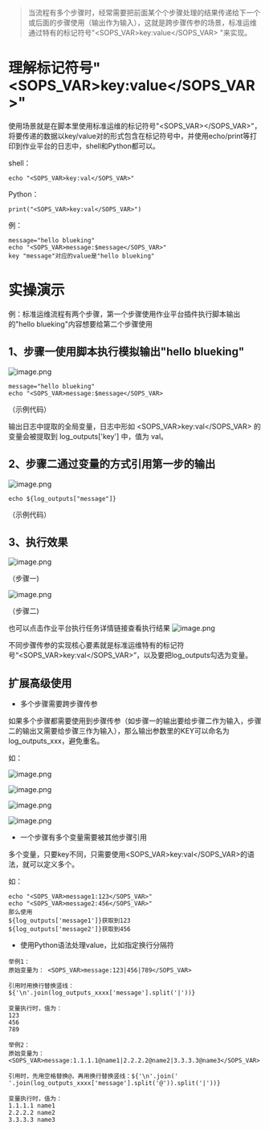 >当流程有多个步骤时，经常需要把前面某个个步骤处理的结果传递给下一个或后面的步骤使用（输出作为输入），这就是跨步骤传参的场景，标准运维通过特有的标记符号"<SOPS_VAR>key:value</SOPS_VAR> "来实现。

# 理解标记符号"<SOPS_VAR>key:value</SOPS_VAR>"

使用场景就是在脚本里使用标准运维的标记符号"<SOPS_VAR></SOPS_VAR>"，将要传递的数据以key/value对的形式包含在标记符号中，并使用echo/print等打印到作业平台的日志中，shell和Python都可以。

shell：
```
echo "<SOPS_VAR>key:val</SOPS_VAR>"
```

Python：
```
print("<SOPS_VAR>key:val</SOPS_VAR>")
```

例：
```
message="hello blueking"
echo "<SOPS_VAR>message:$message</SOPS_VAR>"
key "message"对应的value是"hello blueking"
```

# 实操演示

例：标准运维流程有两个步骤，第一个步骤使用作业平台插件执行脚本输出的"hello blueking"内容想要给第二个步骤使用

## 1、步骤一使用脚本执行模拟输出"hello blueking"
![image.png](https://smartpublic-10032816.file.myqcloud.com/custom/20230506112437/20044/20230506112437/--ef78dd3a4f939ca6d2779e8b96ec4adb.png)

```
message="hello blueking"
echo "<SOPS_VAR>message:$message</SOPS_VAR>
```
（示例代码）

输出日志中提取的全局变量，日志中形如 <SOPS_VAR>key:val</SOPS_VAR> 的变量会被提取到 log_outputs['key'] 中，值为 val。

## 2、步骤二通过变量的方式引用第一步的输出
![image.png](https://smartpublic-10032816.file.myqcloud.com/custom/20230506112516/20044/20230506112516/--fff18f4f03b77e07c3348515ab80a298.png)
```
echo ${log_outputs["message"]}
```
（示例代码）

## 3、执行效果
![image.png](https://smartpublic-10032816.file.myqcloud.com/custom/20230506112538/20044/20230506112538/--03ed4d0c6956b24b4d18fc1c2f957ee2.png)

（步骤一)

![image.png](https://smartpublic-10032816.file.myqcloud.com/custom/20230506112552/20044/20230506112552/--5fcf6b13ba18e81cc0cddedd854410d4.png)

（步骤二)

也可以点击作业平台执行任务详情链接查看执行结果
![image.png](https://smartpublic-10032816.file.myqcloud.com/custom/20230506112602/20044/20230506112602/--260010e6630f55dbaa3a6c00e1d4687b.png)

不同步骤传参的实现核心要素就是标准运维特有的标记符号“<SOPS_VAR>key:val</SOPS_VAR>”，以及要把log_outputs勾选为变量。

## 扩展高级使用

- 多个步骤需要跨步骤传参

如果多个步骤都需要使用到步骤传参（如步骤一的输出要给步骤二作为输入，步骤二的输出又需要给步骤三作为输入），那么输出参数里的KEY可以命名为log_outputs_xxx，避免重名。

如：

![image.png](https://smartpublic-10032816.file.myqcloud.com/custom/20230506112626/20044/20230506112626/--03f94ac7acfdc5c191746bb1e04746fa.png)

![image.png](https://smartpublic-10032816.file.myqcloud.com/custom/20230506112631/20044/20230506112631/--77cdf3c8765fd7c078c5c4e66fe0c9dd.png)

![image.png](https://smartpublic-10032816.file.myqcloud.com/custom/20230506112636/20044/20230506112636/--542100799e58185d687d4d2da62c94c2.png)

![image.png](https://smartpublic-10032816.file.myqcloud.com/custom/20230506112641/20044/20230506112641/--cfdbe08d91088ddac6c7df95ca16e815.png)

- 一个步骤有多个变量需要被其他步骤引用

多个变量，只要key不同，只需要使用<SOPS_VAR>key:val</SOPS_VAR>的语法，就可以定义多个。

如：
```
echo "<SOPS_VAR>message1:123</SOPS_VAR>"
echo "<SOPS_VAR>message2:456</SOPS_VAR>"
那么使用
${log_outputs['message1']}获取到123
${log_outputs['message2']}获取到456
```

- 使用Python语法处理value，比如指定换行分隔符

```
举例1：
原始变量为： <SOPS_VAR>message:123|456|789</SOPS_VAR>

引用时用换行替换竖线：
${'\n'.join(log_outputs_xxxx['message'].split('|'))}

变量执行时，值为：
123
456
789

举例2：
原始变量为：<SOPS_VAR>message:1.1.1.1@name1|2.2.2.2@name2|3.3.3.3@name3</SOPS_VAR>

引用时，先用空格替换@，再用换行替换竖线：${'\n'.join(' '.join(log_outputs_xxxx['message'].split('@')).split('|'))}

变量执行时，值为：
1.1.1.1 name1
2.2.2.2 name2
3.3.3.3 name3
```

  
